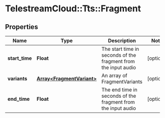 # TelestreamCloud::Tts::Fragment

## Properties
Name | Type | Description | Notes
------------ | ------------- | ------------- | -------------
**start_time** | **Float** | The start time in seconds of the fragment from the input audio | [optional] 
**variants** | [**Array&lt;FragmentVariant&gt;**](FragmentVariant.md) | An array of FragmentVariants | [optional] 
**end_time** | **Float** | The end time in seconds of the fragment from the input audio | [optional] 


